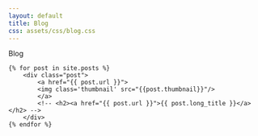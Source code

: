 ```yaml
---
layout: default
title: Blog
css: assets/css/blog.css
---
```


<div class="content">
	<div class="heading">Blog</div>

<div class="posts">

	{% for post in site.posts %}
		<div class="post">
			<a href="{{ post.url }}">
			<img class='thumbnail' src="{{post.thumbnail}}"/>
			</a>
			<!-- <h2><a href="{{ post.url }}">{{ post.long_title }}</a></h2> -->
		</div>
	{% endfor %}
<!--

		<div class="post">
			<img class='thumbnail' src="/assets/posts/mistakes/thumbnail.png"/>
		</div>
		<div class="post">
			<img class='thumbnail' src="/assets/posts/mistakes/thumbnail.png"/>
		</div>
		<div class="post">
			<img class='thumbnail' src="/assets/posts/mistakes/thumbnail.png"/>
		</div>
		<div class="post">
			<img class='thumbnail' src="/assets/posts/mistakes/thumbnail.png"/>
		</div>
-->

<!--
	<div class="post">
		Lorem ipsum dolor sit amet, consectetur adipiscing elit, sed do eiusmod tempor incididunt ut labore et dolore magna aliqua. Ut enim ad minim veniam, quis nostrud exercitation ullamco laboris nisi ut aliquip ex ea commodo consequat. Duis aute irure dolor in reprehenderit in voluptate velit esse cillum dolore eu fugiat nulla pariatur. Excepteur sint occaecat cupidatat non proident, sunt in culpa qui officia deserunt mollit anim id est laborum.
	</div>

	<div class="post">
		Lorem ipsum dolor sit amet, consectetur adipiscing elit, sed do eiusmod tempor incididunt ut labore et dolore magna aliqua. Ut enim ad minim veniam, quis nostrud exercitation ullamco laboris nisi ut aliquip ex ea commodo consequat. Duis aute irure dolor in reprehenderit in voluptate velit esse cillum dolore eu fugiat nulla pariatur. Excepteur sint occaecat cupidatat non proident, sunt in culpa qui officia deserunt mollit anim id est laborum.
	</div>

	<div class="post">
		Lorem ipsum dolor sit amet, consectetur adipiscing elit, sed do eiusmod tempor incididunt ut labore et dolore magna aliqua. Ut enim ad minim veniam, quis nostrud exercitation ullamco laboris nisi ut aliquip ex ea commodo consequat. Duis aute irure dolor in reprehenderit in voluptate velit esse cillum dolore eu fugiat nulla pariatur. Excepteur sint occaecat cupidatat non proident, sunt in culpa qui officia deserunt mollit anim id est laborum.
	</div>

	<div class="post">
		Lorem ipsum dolor sit amet, consectetur adipiscing elit, sed do eiusmod tempor incididunt ut labore et dolore magna aliqua. Ut enim ad minim veniam, quis nostrud exercitation ullamco laboris nisi ut aliquip ex ea commodo consequat. Duis aute irure dolor in reprehenderit in voluptate velit esse cillum dolore eu fugiat nulla pariatur. Excepteur sint occaecat cupidatat non proident, sunt in culpa qui officia deserunt mollit anim id est laborum.
	</div>

	<div class="post">
		Lorem ipsum dolor sit amet, consectetur adipiscing elit, sed do eiusmod tempor incididunt ut labore et dolore magna aliqua. Ut enim ad minim veniam, quis nostrud exercitation ullamco laboris nisi ut aliquip ex ea commodo consequat. Duis aute irure dolor in reprehenderit in voluptate velit esse cillum dolore eu fugiat nulla pariatur. Excepteur sint occaecat cupidatat non proident, sunt in culpa qui officia deserunt mollit anim id est laborum.
	</div>

	<div class="post">
		Lorem ipsum dolor sit amet, consectetur adipiscing elit, sed do eiusmod tempor incididunt ut labore et dolore magna aliqua. Ut enim ad minim veniam, quis nostrud exercitation ullamco laboris nisi ut aliquip ex ea commodo consequat. Duis aute irure dolor in reprehenderit in voluptate velit esse cillum dolore eu fugiat nulla pariatur. Excepteur sint occaecat cupidatat non proident, sunt in culpa qui officia deserunt mollit anim id est laborum.
	</div>
-->
</div>

<!--
	<div class="posts">
	{% for post in site.posts %}
		<div class="post">
			<img class='thumbnail' src="{{post.thumbnail}}"/>
		<h2><a href="{{ post.url }}">{{ post.long_title }}</a></h2>
		</div>
	{% endfor %}
	</div>
-->
</div>